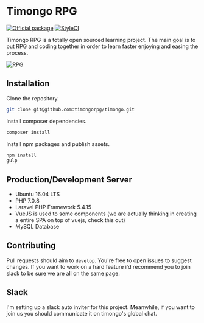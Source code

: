 # Timongo RPG
[![Official package](https://img.shields.io/badge/official-package-blue.svg)](https://timongo.com)
[![StyleCI](https://styleci.io/repos/76034753/shield?branch=develop)](https://styleci.io/repos/76034753)

Timongo RPG is a totally open sourced learning project. The main goal is to put RPG and coding together in order to learn faster enjoying and easing the process.

![RPG](https://upload.wikimedia.org/wikipedia/commons/2/2d/Dados_4_a_20_caras_trans.png)

## Installation

Clone the repository.

```bash
git clone git@github.com:timongorpg/timongo.git
```

Install composer dependencies.
```bash
composer install
```

Install npm packages and publish assets.
```bash
npm install
gulp
```

## Production/Development Server

- Ubuntu 16.04 LTS
- PHP 7.0.8
- Laravel PHP Framework 5.4.15
- VueJS is used to some components (we are actually thinking in creating a entire SPA on top of vuejs, check this out)
- MySQL Database

## Contributing

Pull requests should aim to `develop`. You're free to open issues to suggest changes. If you want to work on a hard feature i'd recommend you to join slack to be sure we are all on the same page.

## Slack

I'm setting up a slack auto inviter for this project. Meanwhile, if you want to join us you should communicate it on timongo's global chat.